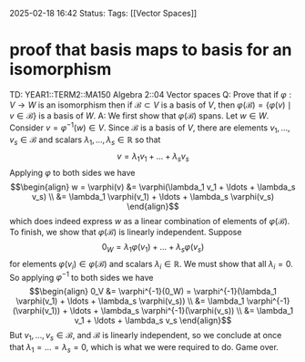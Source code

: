 2025-02-18 16:42
Status: 
Tags: [[Vector Spaces]]
# proof that basis maps to basis for an isomorphism

TD: YEAR1::TERM2::MA150 Algebra 2::04 Vector spaces 
Q: Prove that if $\varphi: V \rightarrow W$ is an isomorphism then if $\mathcal{B} \subset V$ is a basis of $V$, then $\varphi(\mathcal{B}) = \{\varphi(v) \mid v \in \mathcal{B}\}$ is a basis of $W$.
A: We first show that $\varphi(\mathcal{B})$ spans. Let $w \in W$. Consider $v = \varphi^{-1}(w) \in V$. Since $\mathcal{B}$ is a basis of $V$, there are elements $v_1, \ldots, v_s \in \mathcal{B}$ and scalars $\lambda_1, \ldots, \lambda_s \in \mathbb{R}$ so that $$v = \lambda_1 v_1 + \ldots + \lambda_s v_s$$Applying $\varphi$ to both sides we have $$\begin{align} w = \varphi(v) &= \varphi(\lambda_1 v_1 + \ldots + \lambda_s v_s) \\ &= \lambda_1 \varphi(v_1) + \ldots + \lambda_s \varphi(v_s) \end{align}$$which does indeed express $w$ as a linear combination of elements of $\varphi(\mathcal{B})$.
To finish, we show that $\varphi(\mathcal{B})$ is linearly independent.
Suppose $$0_W = \lambda_1 \varphi(v_1) + \ldots + \lambda_s \varphi(v_s)$$for elements $\varphi(v_i) \in \varphi(\mathcal{B})$ and scalars $\lambda_i \in \mathbb{R}$. We must show that all $\lambda_i = 0$. So applying $\varphi^{-1}$ to both sides we have $$\begin{align} 0_V &= \varphi^{-1}(0_W) = \varphi^{-1}(\lambda_1 \varphi(v_1) + \ldots + \lambda_s \varphi(v_s)) \\ &= \lambda_1 \varphi^{-1}(\varphi(v_1)) + \ldots + \lambda_s \varphi^{-1}(\varphi(v_s)) \\ &= \lambda_1 v_1 + \ldots + \lambda_s v_s \end{align}$$But $v_1, \ldots, v_s \in \mathcal{B}$, and $\mathcal{B}$ is linearly independent, so we conclude at once that $\lambda_1 = \ldots = \lambda_s = 0$, which is what we were required to do. Game over.